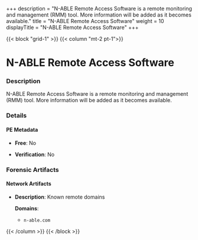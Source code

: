 +++
description = "N-ABLE Remote Access Software is a remote monitoring and management (RMM) tool. More information will be added as it becomes available."
title = "N-ABLE Remote Access Software"
weight = 10
displayTitle = "N-ABLE Remote Access Software"
+++


{{< block "grid-1" >}}
{{< column "mt-2 pt-1">}}

# N-ABLE Remote Access Software


### Description

N-ABLE Remote Access Software is a remote monitoring and management (RMM) tool. More information will be added as it becomes available.




### Details


#### PE Metadata


- **Free**: No

- **Verification**: No





### Forensic Artifacts




#### Network Artifacts

- **Description**: Known remote domains

  **Domains**:
    - `n-able.com`








{{< /column >}}
{{< /block >}}
